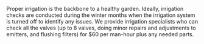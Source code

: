 Proper irrigation is the backbone to a healthy garden. Ideally, irrigation checks are conducted during the winter months when the irrigation system is turned off to identify any issues. We provide irrigation specialists who can check all the valves (up to 8 valves, doing minor repairs and adjustments to emitters, and flushing filters) for $60 per man-hour plus any needed parts.